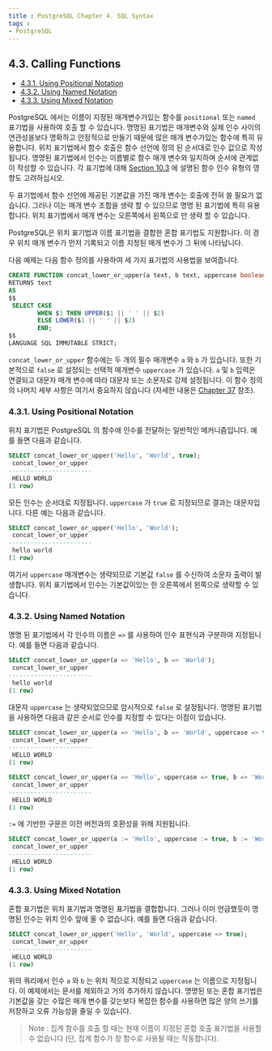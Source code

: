 ```yaml
---
title : PostgreSQL Chapter 4. SQL Syntax
tags :
- PostgreSQL
---
```


## 4.3. Calling Functions

* [4.3.1. Using Positional Notation](#431-using-positional-notation)
* [4.3.2. Using Named Notation](#432-using-named-notation)
* [4.3.3. Using Mixed Notation](#433-using-mixed-notation)

PostgreSQL 에서는 이름이 지정된 매개변수가있는 함수를 `positional` 또는 `named` 표기법을 사용하여 호출 할 수 있습니다. 명명된 표기법은 매개변수와 실제 인수 사이의 연관성을보다 명확하고 안정적으로 만들기 때문에 많은 매개 변수가있는 함수에 특히 유용합니다. 위치 표기법에서 함수 호출은 함수 선언에 정의 된 순서대로 인수 값으로 작성됩니다. 명명된 표기법에서 인수는 이름별로 함수 매개 변수와 일치하며 순서에 관계없이 작성할 수 있습니다. 각 표기법에 대해 [Section 10.3]() 에 설명된 함수 인수 유형의 영향도 고려하십시오.

두 표기법에서 함수 선언에 제공된 기본값을 가진 매개 변수는 호출에 전혀 쓸 필요가 없습니다. 그러나 이는 매개 변수 조합을 생략 할 수 있으므로 명명 된 표기법에 특히 유용합니다. 위치 표기법에서 매개 변수는 오른쪽에서 왼쪽으로 만 생략 할 수 있습니다.

PostgreSQL은 위치 표기법과 이름 표기법을 결합한 혼합 표기법도 지원합니다. 이 경우 위치 매개 변수가 먼저 기록되고 이름 지정된 매개 변수가 그 뒤에 나타납니다.

다음 예제는 다음 함수 정의를 사용하여 세 가지 표기법의 사용법을 보여줍니다.

```sql
CREATE FUNCTION concat_lower_or_upper(a text, b text, uppercase boolean DEFAULT false)
RETURNS text
AS
$$
 SELECT CASE
        WHEN $3 THEN UPPER($1 || ' ' || $2)
        ELSE LOWER($1 || ' ' || $2)
        END;
$$
LANGUAGE SQL IMMUTABLE STRICT;
```

`concat_lower_or_upper` 함수에는 두 개의 필수 매개변수 `a` 와 `b` 가 있습니다. 또한 기본적으로 `false` 로 설정되는 선택적 매개변수 `uppercase` 가 있습니다. `a` 및 `b` 입력은 연결되고 대문자 매개 변수에 따라 대문자 또는 소문자로 강제 설정됩니다. 이 함수 정의의 나머지 세부 사항은 여기서 중요하지 않습니다 (자세한 내용은 [Chapter 37]() 참조).

### 4.3.1. Using Positional Notation

위치 표기법은 PostgreSQL 의 함수에 인수를 전달하는 일반적인 메커니즘입니다. 예를 들면 다음과 같습니다.

```sql
SELECT concat_lower_or_upper('Hello', 'World', true);
 concat_lower_or_upper 
-----------------------
 HELLO WORLD
(1 row)
```

모든 인수는 순서대로 지정됩니다. `uppercase` 가 `true` 로 지정되므로 결과는 대문자입니다. 다른 예는 다음과 같습니다.

```sql
SELECT concat_lower_or_upper('Hello', 'World');
 concat_lower_or_upper 
-----------------------
 hello world
(1 row)
```

여기서 `uppercase` 매개변수는 생략되므로 기본값 `false` 를 수신하여 소문자 출력이 발생합니다. 위치 표기법에서 인수는 기본값이있는 한 오른쪽에서 왼쪽으로 생략할 수 있습니다.

### 4.3.2. Using Named Notation

명명 된 표기법에서 각 인수의 이름은 `=>` 를 사용하여 인수 표현식과 구분하여 지정됩니다. 예를 들면 다음과 같습니다.

```sql
SELECT concat_lower_or_upper(a => 'Hello', b => 'World');
 concat_lower_or_upper 
-----------------------
 hello world
(1 row)
```

대문자 `uppercase` 는 생략되었으므로 암시적으로 `false` 로 설정됩니다. 명명된 표기법을 사용하면 다음과 같은 순서로 인수를 지정할 수 있다는 이점이 있습니다.

```sql
SELECT concat_lower_or_upper(a => 'Hello', b => 'World', uppercase => true);
 concat_lower_or_upper 
-----------------------
 HELLO WORLD
(1 row)

SELECT concat_lower_or_upper(a => 'Hello', uppercase => true, b => 'World');
 concat_lower_or_upper 
-----------------------
 HELLO WORLD
(1 row)
```

`:=` 에 기반한 구문은 이전 버전과의 호환성을 위해 지원됩니다.

```sql
SELECT concat_lower_or_upper(a := 'Hello', uppercase := true, b := 'World');
 concat_lower_or_upper 
-----------------------
 HELLO WORLD
(1 row)
```

### 4.3.3. Using Mixed Notation

혼합 표기법은 위치 표기법과 명명된 표기법을 결합합니다. 그러나 이미 언급했듯이 명명된 인수는 위치 인수 앞에 올 수 없습니다. 예를 들면 다음과 같습니다.

```sql
SELECT concat_lower_or_upper('Hello', 'World', uppercase => true);
 concat_lower_or_upper 
-----------------------
 HELLO WORLD
(1 row)
```

위의 쿼리에서 인수 `a` 와 `b` 는 위치 적으로 지정되고 `uppercase` 는 이름으로 지정됩니다. 이 예제에서는 문서를 제외하고 거의 추가하지 않습니다. 명명된 또는 혼합 표기법은 기본값을 갖는 수많은 매개 변수를 갖는보다 복잡한 함수를 사용하면 많은 양의 쓰기를 저장하고 오류 가능성을 줄일 수 있습니다.

> Note : 집계 함수를 호출 할 때는 현재 이름이 지정된 혼합 호출 표기법을 사용할 수 없습니다 (단, 집계 함수가 창 함수로 사용될 때는 작동합니다).
